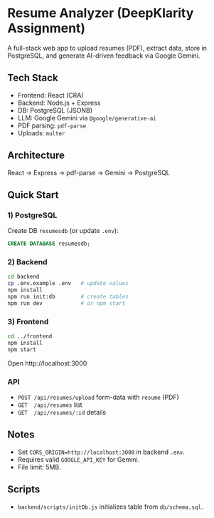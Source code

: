 # Resume Analyzer (DeepKlarity Assignment)

A full-stack web app to upload resumes (PDF), extract data, store in PostgreSQL, and generate AI-driven feedback via Google Gemini.

## Tech Stack
- Frontend: React (CRA)
- Backend: Node.js + Express
- DB: PostgreSQL (JSONB)
- LLM: Google Gemini via `@google/generative-ai`
- PDF parsing: `pdf-parse`
- Uploads: `multer`

## Architecture
React → Express → pdf-parse → Gemini → PostgreSQL

## Quick Start

### 1) PostgreSQL
Create DB `resumesdb` (or update `.env`):

```sql
CREATE DATABASE resumesdb;
```

### 2) Backend
```bash
cd backend
cp .env.example .env   # update values
npm install
npm run init:db        # create tables
npm run dev            # or npm start
```

### 3) Frontend
```bash
cd ../frontend
npm install
npm start
```
Open http://localhost:3000

### API
- `POST /api/resumes/upload` form-data with `resume` (PDF)
- `GET  /api/resumes` list
- `GET  /api/resumes/:id` details

## Notes
- Set `CORS_ORIGIN=http://localhost:3000` in backend `.env`.
- Requires valid `GOOGLE_API_KEY` for Gemini.
- File limit: 5MB.

## Scripts
- `backend/scripts/initDb.js` initializes table from `db/schema.sql`.
